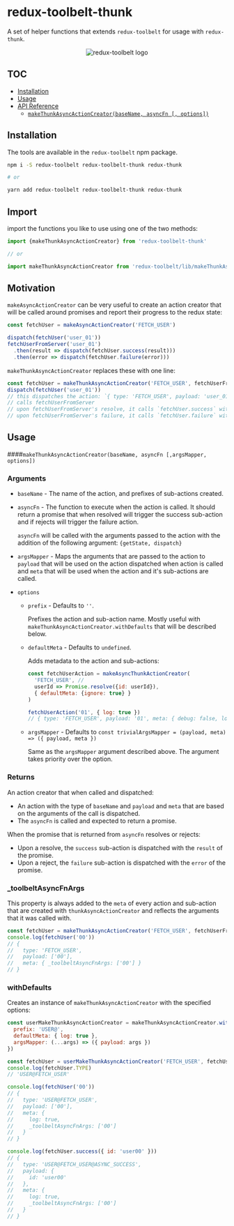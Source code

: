 # redux-toolbelt-thunk

A set of helper functions that extends `redux-toolbelt` for usage with `redux-thunk`.

<p align="center">
  <img align="center" src="https://raw.githubusercontent.com/welldone-software/redux-toolbelt/master/redux-toolbelt-logo.png" alt="redux-toolbelt logo"/>
</p>

## TOC

<!-- toc -->

- [Installation](#installation)
- [Usage](#usage)
- [API Reference](#api-reference)
  * [`makeThunkAsyncActionCreator(baseName, asyncFn [, options])`](#makeThunkAsyncActionCreatorbasename-asyncfn--options)

<!-- tocstop -->

## Installation
The tools are available in the `redux-toolbelt` npm package.
```sh
npm i -S redux-toolbelt redux-toolbelt-thunk redux-thunk

# or

yarn add redux-toolbelt redux-toolbelt-thunk redux-thunk
```

## Import
import the functions you like to use using one of the two methods:
```js
import {makeThunkAsyncActionCreator} from 'redux-toolbelt-thunk'

// or

import makeThunkAsyncActionCreator from 'redux-toolbelt/lib/makeThunkAsyncActionCreator'

```

## Motivation 
`makeAsyncActionCreator` can be very useful to create an action creator that will be called around promises and report their progress to the redux state:
```js
const fetchUser = makeAsyncActionCreator('FETCH_USER')

dispatch(fetchUser('user_01'))
fetchUserFromServer('user_01')
  .then(result => dispatch(fetchUser.success(result)))
  .then(error => dispatch(fetchUser.failure(error)))
```  

`makeThunkAsyncActionCreator` replaces these with one line:

```js
const fetchUser = makeThunkAsyncActionCreator('FETCH_USER', fetchUserFromServer)
dispatch(fetchUser('user_01'))
// this dispatches the action: `{ type: 'FETCH_USER', payload: 'user_01' }`
// calls fetchUserFromServer
// upon fetchUserFromServer's resolve, it calls `fetchUser.success` with the result.
// upon fetchUserFromServer's failure, it calls `fetchUser.failure` with the error.
```

## Usage
####`makeThunkAsyncActionCreator(baseName, asyncFn [,argsMapper, options])`
### Arguments
* `baseName` - The name of the action, and prefixes of sub-actions created.
* `asyncFn` - The function to execute when the action is called. It should return a promise that when resolved will trigger the success sub-action and if rejects will trigger the failure action.
  
  `asyncFn` will be called with the arguments passed to the action with the addition of the following argument: `{getState, dispatch}`
* `argsMapper` - Maps the arguments that are passed to the action to `payload` that will be used on the action dispatched when action is called and `meta` that will be used when the action and it's sub-actions are called.
* `options`
  * `prefix` - Defaults to `''`.
    
    Prefixes the action and sub-action name. Mostly useful with `makeThunkAsyncActionCreator.withDefaults` that will be described below.
  * `defaultMeta` - Defaults to `undefined`.
    
    Adds metadata to the action and sub-actions:

    ```js
    const fetchUserAction = makeAsyncThunkActionCreator(
      'FETCH_USER', //
      userId => Promise.resolve({id: userId}),
      { defaultMeta: {ignore: true} }
    )
    
    fetchUserAction('01', { log: true })
    // { type: 'FETCH_USER', payload: '01', meta: { debug: false, log: false, _toolbeltAsyncFnArgs: ['user_01', {log: true}] } }
    
    ``` 
  * `argsMapper` - Defaults to `const trivialArgsMapper = (payload, meta) => ({ payload, meta })`
    
    Same as the `argsMapper` argument described above. The argument takes priority over the option.
### Returns
An action creator that when called and dispatched:
 
* An action with the type of `baseName` and `payload` and `meta` that are based on the arguments of the call is dispatched.
* The `asyncFn` is called and expected to return a promise.

When the promise that is returned from `asyncFn` resolves or rejects:

* Upon a resolve, the `success` sub-action is dispatched with the `result` of the promise.
* Upon a reject, the `failure` sub-action is dispatched with the `error` of the promise.

### _toolbeltAsyncFnArgs
This property is always added to the `meta` of every action and sub-action that are created with `thunkAsyncActionCreator` and reflects the arguments that it was called with. 

```js
const fetchUser = makeThunkAsyncActionCreator('FETCH_USER', fetchUserFromServer)
console.log(fetchUser('00'))
// {
//   type: 'FETCH_USER',
//   payload: ['00'],
//   meta: { _toolbeltAsyncFnArgs: ['00'] }
// }
```

### withDefaults
Creates an instance of `makeThunkAsyncActionCreator` with the specified options:

```js
const userMakeThunkAsyncActionCreator = makeThunkAsyncActionCreator.withDefaults({
  prefix: 'USER@',
  defaultMeta: { log: true },
  argsMapper: (...args) => ({ payload: args })
})

const fetchUser = userMakeThunkAsyncActionCreator('FETCH_USER', fetchUserFromServer)
console.log(fetchUser.TYPE)
// 'USER@FETCH_USER'

console.log(fetchUser('00'))
// {
//   type: 'USER@FETCH_USER',
//   payload: ['00'],
//   meta: {
//     log: true,
//     _toolbeltAsyncFnArgs: ['00']
//   }
// }

console.log(fetchUser.success({ id: 'user00' }))
// {
//   type: 'USER@FETCH_USER@ASYNC_SUCCESS',
//   payload: {
//     id: 'user00'
//   },
//   meta: {
//     log: true,
//     _toolbeltAsyncFnArgs: ['00']
//   }
// }
```
